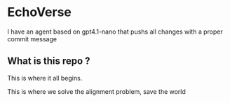 # EchoVerse

I have an agent based on gpt4.1-nano that pushs all changes with a proper commit message

## What is this repo ?

This is where it all begins.

This is where we solve the alignment problem, save the world